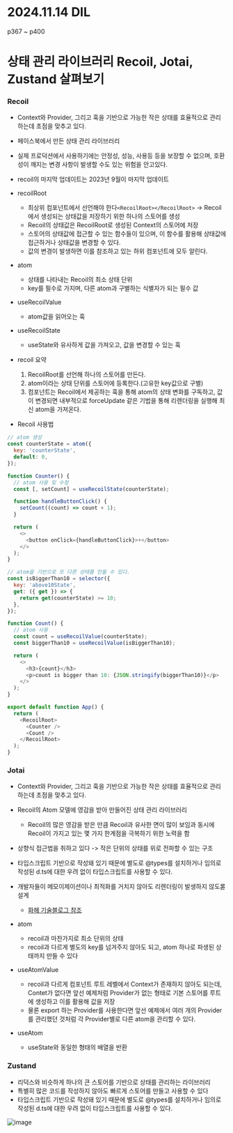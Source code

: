 # 2024.11.14 DIL

p367 ~ p400

# 상태 관리 라이브러리 Recoil, Jotai, Zustand 살펴보기

### Recoil

- Context와 Provider, 그리고 훅을 기반으로 가능한 작은 상태를 효율적으로 관리하는데 초점을 맞추고 있다.
- 페이스북에서 만든 상태 관리 라이브러리
- 실제 프로덕션에서 사용하기에는 안정성, 성능, 사용등 등을 보장할 수 없으며, 호환성이 깨지는 변경 사항이 발생할 수도 있는 위험을 안고있다.
- recoil의 마지막 업데이트는 2023년 9월이 마지막 업데이트

- recoilRoot
  - 최상위 컴포넌트에서 선언해야 한다`<RecoilRoot></RecoilRoot>` -> Recoil에서 생성되는 상태값을 저장하기 위한 하나의 스토어를 생성
  - Recoil의 상태값은 RecoilRoot로 생성된 Context의 스토어에 저장
  - 스토어의 상태값에 접근할 수 있는 함수들이 있으며, 이 함수를 활용해 상태값에 접근하거나 상태값을 변경할 수 있다.
  - 값의 변경이 발생하면 이를 참조하고 있는 하위 컴포넌트에 모두 알린다.
- atom
  - 상태를 나타내는 Recoil의 최소 상태 단위
  - key를 필수로 가지며, 다른 atom과 구별하는 식별자가 되는 필수 값
- useRecoilValue
  - atom값을 읽어오는 훅
- useRecoilState

  - useState와 유사하게 값을 가져오고, 값을 변경할 수 있는 훅

- recoil 요약

  1. RecoilRoot를 선언해 하나의 스토어를 만든다.
  2. atom이라는 상태 단위를 스토어에 등록한다.(고유한 key값으로 구별)
  3. 컴포넌트는 Recoil에서 제공하는 훅을 통해 atom의 상태 변화를 구독하고, 값이 변경되면 내부적으로 forceUpdate 같은 기법을 통해 리렌더링을 실행해 최신 atom을 가져온다.

- Recoil 사용법

```javascript
// atom 생성
const counterState = atom({
  key: 'counterState',
  default: 0,
});

function Counter() {
  // atom 사용 및 수정
  const [, setCount] = useRecoilState(counterState);

  function handleButtonClick() {
    setCount((count) => count + 1);
  }

  return (
    <>
      <button onClick={handleButtonClick}>+</button>
    </>
  );
}

// atom을 기반으로 또 다른 상태를 만들 수 있다.
const isBiggerThan10 = selector({
  key: 'above10State',
  get: ({ get }) => {
    return get(counterState) >= 10;
  },
});

function Count() {
  // atom 사용
  const count = useRecoilValue(counterState);
  const biggerThan10 = useRecoilValue(isBiggerThan10);

  return (
    <>
      <h3>{count}</h3>
      <p>count is bigger than 10: {JSON.stringify(biggerThan10)}</p>
    </>
  );
}

export default function App() {
  return (
    <RecoilRoot>
      <Counter />
      <Count />
    </RecoilRoot>
  );
}
```

### Jotai

- Context와 Provider, 그리고 훅을 기반으로 가능한 작은 상태를 효율적으로 관리하는데 초점을 맞추고 있다.
- Recoil의 Atom 모델에 영감을 받아 만들어진 상태 관리 라이브러리
  - Recoil의 많은 영감을 받은 만큼 Recoil과 유사한 면이 많이 보임과 동시에 Recoil이 가지고 있는 몇 가지 한계점을 극복하기 위한 노력을 함
- 상향식 접근법을 취하고 있다 -> 작은 단위의 상태를 위로 전파할 수 있는 구조
- 타입스크립트 기반으로 작성돼 있기 때문에 별도로 @types를 설치하거나 임의로 작성된 d.ts에 대한 우려 없이 타입스크립트를 사용할 수 있다.
- 개발자들이 메모이제이션이나 최적화를 거치지 않아도 리렌더링이 발생하지 않도롣 설계
  - [화해 기술블로그 참조](https://blog.hwahae.co.kr/all/tech/6099)
- atom
  - recoil과 마찬가지로 최소 단위의 상태
  - recoil과 다르게 별도의 key를 넘겨주지 않아도 되고, atom 하나로 파생된 상태까지 만들 수 있다
- useAtomValue
  - recoil과 다르게 컴포넌트 루트 레벨에서 Context가 존재하지 않아도 되는데, Contet가 없다면 앞선 예제처럼 Provider가 없는 형태로 기본 스토어를 루트에 생성하고 이를 활용해 값을 저장
  - 물론 export 하는 Provider를 사용한다면 앞선 예제에서 여러 개의 Provider를 관리했던 것처럼 각 Provider별로 다른 atom을 관리할 수 있다.
- useAtom

  - useState와 동일한 형태의 배열을 반환

### Zustand

- 리덕스와 비슷하게 하나의 큰 스토어를 기반으로 상태를 관리하는 라이브러리
- 특별히 많은 코드를 작성하지 않아도 빠르게 스토어를 만들고 사용할 수 있다
- 타입스크립트 기반으로 작성돼 있기 때문에 별도로 @types를 설치하거나 임의로 작성된 d.ts에 대한 우려 없이 타입스크립트를 사용할 수 있다.

![image](https://github.com/user-attachments/assets/44435d25-814e-458a-8010-1a2820c8fa81)
